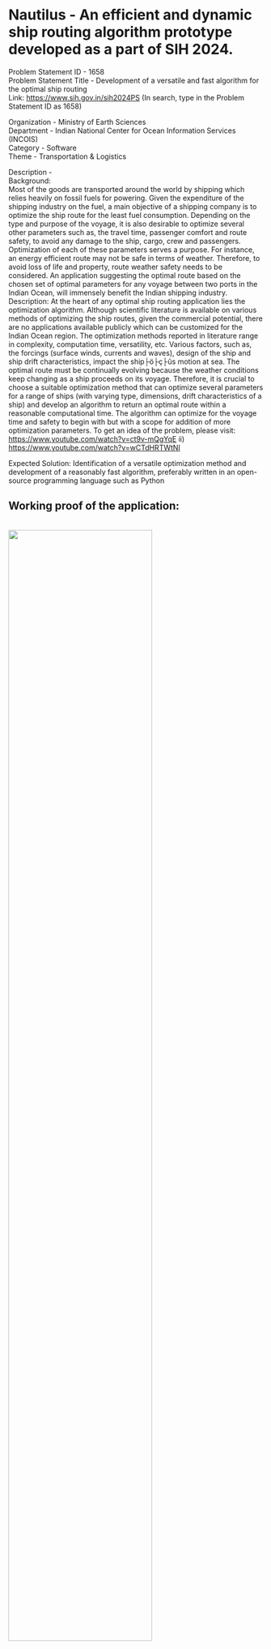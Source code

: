 <h1>Nautilus - An efficient and dynamic ship routing algorithm prototype developed as a part of SIH 2024.</h1>

Problem Statement ID	- 1658<br>
Problem Statement Title	- Development of a versatile and fast algorithm for the optimal ship routing<br>
Link: https://www.sih.gov.in/sih2024PS (In search, type in the Problem Statement ID as 1658)<br>

Organization - Ministry of Earth Sciences<br>
Department - Indian National Center for Ocean Information Services (INCOIS)<br>
Category - Software<br>
Theme	- Transportation & Logistics<br>

Description -<br>
Background: <br>
Most of the goods are transported around the world by shipping which relies heavily on fossil fuels for powering. Given the expenditure of the shipping industry on the fuel, a main objective of a shipping company is to optimize the ship route for the least fuel consumption. Depending on the type and purpose of the voyage, it is also desirable to optimize several other parameters such as, the travel time, passenger comfort and route safety, to avoid any damage to the ship, cargo, crew and passengers. Optimization of each of these parameters serves a purpose. For instance, an energy efficient route may not be safe in terms of weather. Therefore, to avoid loss of life and property, route weather safety needs to be considered. An application suggesting the optimal route based on the chosen set of optimal parameters for any voyage between two ports in the Indian Ocean, will immensely benefit the Indian shipping industry. Description: At the heart of any optimal ship routing application lies the optimization algorithm. Although scientific literature is available on various methods of optimizing the ship routes, given the commercial potential, there are no applications available publicly which can be customized for the Indian Ocean region. The optimization methods reported in literature range in complexity, computation time, versatility, etc. Various factors, such as, the forcings (surface winds, currents and waves), design of the ship and ship drift characteristics, impact the ship├ö├ç├ûs motion at sea. The optimal route must be continually evolving because the weather conditions keep changing as a ship proceeds on its voyage. Therefore, it is crucial to choose a suitable optimization method that can optimize several parameters for a range of ships (with varying type, dimensions, drift characteristics of a ship) and develop an algorithm to return an optimal route within a reasonable computational time. The algorithm can optimize for the voyage time and safety to begin with but with a scope for addition of more optimization parameters. To get an idea of the problem, please visit: https://www.youtube.com/watch?v=ct9v-mQgYqE ii) https://www.youtube.com/watch?v=wCTdHRTWtNI<br>

Expected Solution: Identification of a versatile optimization method and development of a reasonably fast algorithm, preferably written in an open-source programming language such as Python<br>

<h2>Working proof of the application:</h2>
<br>
<img src="https://github.com/user-attachments/assets/55b300a4-8f5e-4138-a9f5-3270dbd021cb" width=75% height=75%>
<br>
<br>


Simple user interface for testing and choosing source and destination ports:
<br>
<img src="https://github.com/user-attachments/assets/5fa3eb5d-970c-49a2-b3cd-711acaaf16d1" width=75% height=75%>
<br>
<br>


Information of different weather factors at every point:
<br>
<img src="https://github.com/user-attachments/assets/1c6c1bb8-8fe4-4a6e-a796-42a465c154f3" width=75% height=75%>
<br>
<br>


Proof of long distance travels:
<br>
<img src="https://github.com/user-attachments/assets/5f19439d-3187-44c7-8c2b-3fc5e3ab1a88" width=75% height=75%>
<br>
<br>


<b>How to run the application:</b><br><br>

Step 1: Download the project as zip file and extract its contents.<br><br><br>
Step 2: Make the following changes-<br>

        In file pathfinding.py, change the following path locations on lines mentioned below to your respective system path locations of the files:
          line 22: df = load_csv_safe(r"C:\Users\abhir\OneDrive\Desktop\Nautilus\ocean_points.csv")
          line 27: ports_df = load_csv_safe(r"C:\Users\abhir\OneDrive\Desktop\Nautilus\ports_coordinates.csv")
          line 102: df = load_csv_safe(r"C:\Users\abhir\OneDrive\Desktop\Nautilus\updated_coordinates.csv")

        In file dataGenerator.py, change the following path locations on lines mentioned below to your respective system path locations of the files:
          line 18: input_csv = r"C:\Users\abhir\OneDrive\Desktop\Nautilus\ocean_points.csv"
          line 56: save_to_csv(df_updated, r"C:\Users\abhir\OneDrive\Desktop\Nautilus\updated_coordinates.csv")

        In file app.py, change the following path location on line mentioned below to your respective system path location of the file:
          line 50: script_path = 'C:\\Users\\abhir\\OneDrive\\Desktop\\Nautilus\\pathfinding.py'
<br>Step 3: Run two files simultaneously on your system on two terminals as shown below and navigate to the following URL: http://127.0.0.1:5000/
<br>
<img src="https://github.com/user-attachments/assets/df1af75c-dfa7-4d1e-9590-9c9537b12e6f" width=75% height=75%>
<br>
<br>
